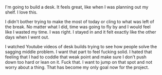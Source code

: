 I'm going to build a desk. It feels great, like when I was planning out my shelf. I love this.

I didn't bother trying to make the most of today or cling to what was left of the break. No matter what I did, time was going to fly by and I would feel like I wasted my time. I was right. I stayed in and it felt exactly like the other days when I went out.

I watched Youtube videos of desk builds trying to see how people solve the sagging middle problem. I want that part to feel fucking solid. I hated that feeling that I had to coddle that weak point and make sure I don't push down too hard or lean on it. Fuck that. I want to jump on that spot and not worry about a thing. That has become my only goal now for the project.
